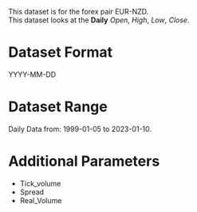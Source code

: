 This dataset is for the forex pair EUR-NZD.    
This dataset looks at the **Daily** _Open_, _High_, _Low_, _Close_.   

# Dataset Format  

YYYY-MM-DD    

# Dataset Range    

Daily Data from: 1999-01-05 to 2023-01-10.    

# Additional Parameters    

* Tick_volume    
* Spread    
* Real_Volume    
 